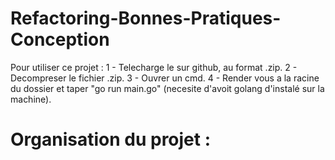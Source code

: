 # Refactoring-Bonnes-Pratiques-Conception

Pour utiliser ce projet :
1 - Telecharge le sur github, au format .zip.
2 - Decompreser le fichier .zip.
3 - Ouvrer un cmd.
4 - Render vous a la racine du dossier et taper "go run main.go" (necesite d'avoit golang d'instalé sur la machine).

# Organisation du projet :
